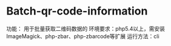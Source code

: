 # Batch-qr-code-information
功能： 用于批量获取二维码数据的
环境要求：php5.4以上，需安装ImageMagick、php-zbar、php-zbarcode等扩展
运行方法：cli
